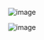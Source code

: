 ![image](https://user-images.githubusercontent.com/65080026/139734767-4fae9fef-b1dc-4a9b-a5bf-558124a8b5b3.png)


![image](https://user-images.githubusercontent.com/65080026/139965195-28ccb23d-4983-4ff2-be5d-4dc9a1797bb0.png)
